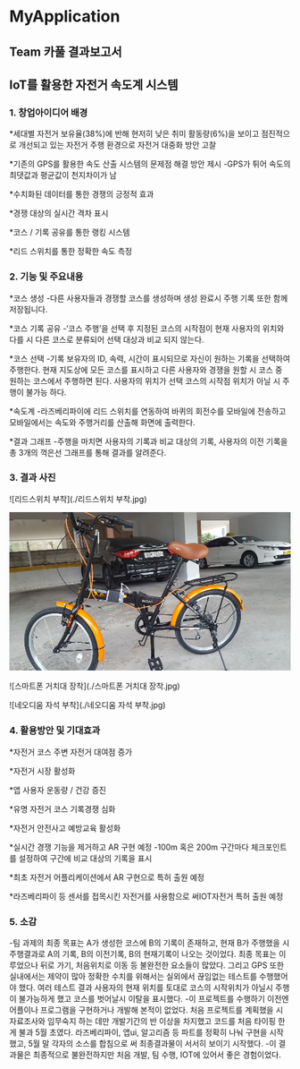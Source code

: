 # MyApplication

Team 카풀 결과보고서
----------------------
IoT를 활용한 자전거 속도계 시스템
--------------------------------------

### 1. 창업아이디어 배경
*세대별 자전거 보유율(38%)에 반해 현저히 낮은 취미 활동량(6%)을 보이고 점진적으로 개선되고 있는 자전거 주행 환경으로 자전거 대중화 방안 고찰

*기존의 GPS를 활용한 속도 산출 시스템의 문제점 해결 방안 제시
  -GPS가 튀어 속도의 최댓값과 평균값이 천지차이가 남
  
*수치화된 데이터를 통한 경쟁의 긍정적 효과

*경쟁 대상의 실시간 격차 표시

*코스 / 기록 공유를 통한 랭킹 시스템

*리드 스위치를 통한 정확한 속도 측정

### 2. 기능 및 주요내용
*코스 생성
  -다른 사용자들과 경쟁할 코스를 생성하며 생성 완료시 주행 기록 또한 함께 저장됩니다.

*코스 기록 공유
  -‘코스 주행’을 선택 후 지정된 코스의 시작점이 현재 사용자의 위치와 다를 시 다른 코스로 분류되어 선택 대상과 비교 되지 않는다.

*코스 선택
  -기록 보유자의 ID, 속력, 시간이 표시되므로 자신이 원하는 기록을 선택하여 주행한다. 현재 지도상에 모든 코스를 표시하고 다른 사용자와 경쟁을 원할 시 코스 중 원하는 코스에서 주행하면 된다. 사용자의 위치가 선택 코스의 시작점 위치가 아닐 시 주행이 불가능 하다.
  
*속도계
  -라즈베리파이에 리드 스위치를 연동하여 바퀴의 회전수를 모바일에 전송하고 모바일에서는 속도와 주행거리를 산출해 화면에 출력한다.
  
*결과 그래프
  -주행을 마치면 사용자의 기록과 비교 대상의 기록, 사용자의 이전 기록을 총 3개의 꺽은선 그래프를 통해 결과를 알려준다.

### 3. 결과 사진
![리드스위치 부착](./리드스위치 부착.jpg)

![최종결과물](./최종결과물.jpg)

![스마트폰 거치대 장착](./스마트폰 거치대 장착.jpg)

![네오디움 자석 부착](./네오디움 자석 부착.jpg)

### 4. 활용방안 및 기대효과
*자전거 코스 주변 자전거 대여점 증가

*자전거 시장 활성화

*앱 사용자 운동량 / 건강 증진

*유명 자전거 코스 기록경쟁 심화

*자전거 안전사고 예방교육 활성화

*실시간 경쟁 기능을 제거하고 AR 구현 예정
  -100m 혹은 200m 구간마다 체크포인트를 설정하여 구간에 비교 대상의 기록을 표시
  
*최초 자전거 어플리케이션에서 AR 구현으로 특허 출원 예정

*라즈베리파이 등 센서를 접목시킨 자전거를 사용함으로 써IOT자전거 특허 출원 예정

### 5. 소감
-팀 과제의 최종 목표는 A가 생성한 코스에 B의 기록이 존재하고, 현재 B가 주행했을 시 주행결과로 A의 기록, B의 이전기록, B의 현재기록이 나오는 것이었다. 최종 목표는 이루었으나 뒤로 가기, 처음위치로 이동 등 불완전한 요소들이 많았다. 그리고 GPS 또한 실내에서는 제약이 많아 정확한 수치를 위해서는 실외에서 끊임없는 테스트를 수행했어야 했다. 여러 테스트 결과 사용자의 현재 위치를 토대로 코스의 시작위치가 아닐시 주행이 불가능하게 했고 코스를 벗어날시 이탈을 표시했다. 
-이 프로젝트를 수행하기 이전엔 어플이나 프로그램을 구현하거나 개발해 본적이 없었다. 처음 프로젝트를 계획했을 시 자료조사와 임무숙지 하는 데만 개발기간의 반 이상을 차지했고 코드를 처음 타이핑 한게 불과 5월 초였다. 라즈베리파이, 앱ui, 알고리즘 등 파트를 정확히 나눠 구현을 시작했고, 5월 말 각자의 소스를 합침으로 써 최종결과물이 서서히 보이기 시작했다. 
-이 결과물은 최종적으로 불완전하지만 처음 개발, 팀 수행, IOT에 있어서 좋은 경험이었다. 
